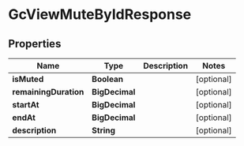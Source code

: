 

# GcViewMuteByIdResponse


## Properties

| Name | Type | Description | Notes |
|------------ | ------------- | ------------- | -------------|
|**isMuted** | **Boolean** |  |  [optional] |
|**remainingDuration** | **BigDecimal** |  |  [optional] |
|**startAt** | **BigDecimal** |  |  [optional] |
|**endAt** | **BigDecimal** |  |  [optional] |
|**description** | **String** |  |  [optional] |



